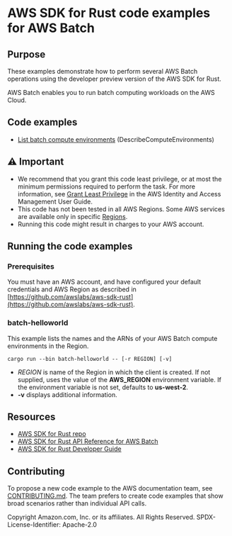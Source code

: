 # AWS SDK for Rust code examples for AWS Batch

## Purpose

These examples demonstrate how to perform several AWS Batch operations using the developer preview version of the AWS SDK for Rust.

AWS Batch enables you to run batch computing workloads on the AWS Cloud.

## Code examples

-   [List batch compute environments](src/bin/batch-helloworld.rs) (DescribeComputeEnvironments)

## ⚠ Important

-   We recommend that you grant this code least privilege,
    or at most the minimum permissions required to perform the task.
    For more information, see
    [Grant Least Privilege](https://docs.aws.amazon.com/IAM/latest/UserGuide/best-practices.html#grant-least-privilege)
    in the AWS Identity and Access Management User Guide.
-   This code has not been tested in all AWS Regions.
    Some AWS services are available only in specific
    [Regions](https://aws.amazon.com/about-aws/global-infrastructure/regional-product-services).
-   Running this code might result in charges to your AWS account.

## Running the code examples

### Prerequisites

You must have an AWS account, and have configured your default credentials and AWS Region as described in [https://github.com/awslabs/aws-sdk-rust](https://github.com/awslabs/aws-sdk-rust).

### batch-helloworld

This example lists the names and the ARNs of your AWS Batch compute environments in the Region.

`cargo run --bin batch-helloworld -- [-r REGION] [-v]`

-   _REGION_ is name of the Region in which the client is created.
    If not supplied, uses the value of the **AWS_REGION** environment variable.
    If the environment variable is not set, defaults to **us-west-2**.
-   **-v** displays additional information.

## Resources

-   [AWS SDK for Rust repo](https://github.com/awslabs/aws-sdk-rust)
-   [AWS SDK for Rust API Reference for AWS Batch](https://docs.rs/aws-sdk-batch)
-   [AWS SDK for Rust Developer Guide](https://docs.aws.amazon.com/sdk-for-rust/latest/dg)

## Contributing

To propose a new code example to the AWS documentation team,
see [CONTRIBUTING.md](https://github.com/picante-io/aws-doc-sdk-examples/blob/master/CONTRIBUTING.md).
The team prefers to create code examples that show broad scenarios rather than individual API calls.

Copyright Amazon.com, Inc. or its affiliates. All Rights Reserved. SPDX-License-Identifier: Apache-2.0
